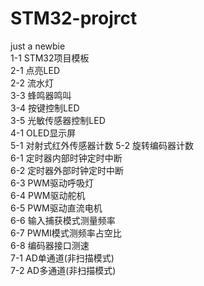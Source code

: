 # STM32-projrct  
just a newbie  
1-1 STM32项目模板  
2-1 点亮LED  
2-2 流水灯  
3-3 蜂鸣器鸣叫  
3-4 按键控制LED  
3-5 光敏传感器控制LED  
4-1 OLED显示屏  
5-1 对射式红外传感器计数
5-2 旋转编码器计数  
6-1 定时器内部时钟定时中断  
6-2 定时器外部时钟定时中断  
6-3 PWM驱动呼吸灯  
6-4 PWM驱动舵机  
6-5 PWM驱动直流电机  
6-6 输入捕获模式测量频率  
6-7 PWMI模式测频率占空比  
6-8 编码器接口测速  
7-1 AD单通道(非扫描模式)  
7-2 AD多通道(非扫描模式)  



